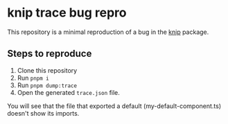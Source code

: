 # knip trace bug repro

This repository is a minimal reproduction of a bug in the [knip](https://github.com/webpro-nl/knip) package.

## Steps to reproduce

1. Clone this repository
2. Run `pnpm i`
3. Run `pnpm dump:trace`
4. Open the generated `trace.json` file.

You will see that the file that exported a default (my-default-component.ts) doesn't show its imports.